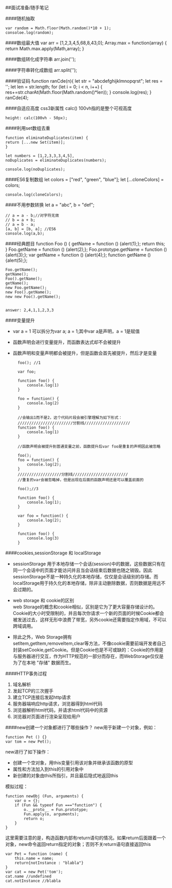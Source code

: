 ##面试准备/随手笔记

####随机抽取

    var random = Math.floor(Math.random()*10 + 1);
	consoloe.log(random);

####数组最大值
	var arr = [1,2,3,4,5,68,8,43,0];
	Array.max = function(array) {
		return Math.max.apply(Math,array);
	}

####数组转化成字符串
	arr.join('');

####字符串转化成数组
	arr.split('');

####验证码
	function ranCde(n){
		let str = "abcdefghijklmnopqrst";
		let res = '';
		let len = str.length;
		for (let i = 0; i < n, i++) {
			res+=str.charAt(Math.floor(Math.random()*len));
		}
		console.log(res);
	}
	ranCde(4);

####自适应高度
css3新属性 calc() 100vh指的是整个可视高度

	height: calc(100vh - 50px);

####利用set数组去重

	function eliminateDuplicates(item) {
	return [...new Set(item)];
	}
	
	let numbers = [1,2,3,3,3,4,5],
	noDuplicates = eliminateDuplicates(numbers);
	
	console.log(noDuplicates);

####ES6复制数组
	let colors = ["red", "green", "blue"];
	let [...cloneColors] = colors;
	
	console.log(cloneColors);

####不用参数转换
	let a = "abc",
		b = "def";
	
	// a = a - b;//对字符无效
	// b = a + b;
	// a = b - a;
	[a, b] = [b, a]; //ES6
	console.log(a,b);

####经典题目
	function Foo () {
		getName = function () {alert(1);};
		return this;
	}
	Foo.getName = function () {alert(2);};
	Foo.prototype.getName = function () {alert(3);};
	var getName = function () {alert(4);};
	function getName () {alert(5);};

	Foo.getName();
	getName();
	Foo().getName();
	getName();
	new Foo.getName();
	new Foo().getName();
	new new Foo().getName();


	answer: 2,4,1,1,2,3,3 

####变量提升



- var a = 1 可以拆分为var a; a = 1;其中var a是声明，a = 1是赋值
- 函数声明会进行变量提升，而函数表达式却不会被提升
- 函数声明和变量声明都会被提升，但是函数会首先被提升，然后才是变量
	
	    foo(); //1
    
    	var foo;
    
    	function foo() {
    		console.log(1)
    	}
    
    	foo = function() {
    		console.log(2)
    	}
    
    	//会输出1而不是2，这个代码片段会被引擎理解为如下形式：
    	////////////////////////分割线////////////////////
    	function foo() {
    		console.log(1)
    	} 
    
    	//函数声明会被提升到普通变量之前，函数提升后var foo是重复的声明因此被忽略
    	
    	foo();
    	foo = function() {
    		console.log(2);
    	}
		///////////////////分割线////////////////////////
		//重复的var会被忽略掉，但是出现在后面的函数声明还是可以覆盖前面的

		foo();//3
		
		function foo() {
			console.log(1);
		}

		var foo = function() {
			console.log(2);
		}
		
		function foo() {
			console.log(3)
		}

####cookies,sessionStorage 和 localStorage

- sessionStorage 用于本地存储一个会话(session)中的数据，这些数据只有在同一个会话中的页面才能访问并且当会话结束后数据也随之销毁。因此sessionStorage不是一种持久化的本地存储，仅仅是会话级别的存储。而localStorage用于持久化的本地存储，除非主动删除数据，否则数据是用远不会过期的。

- web storage 和 cookie的区别<br>
web Storage的概念和cookie相似，区别是它为了更大容量存储设计的。Cookie的大小时受限制的，并且每次你请求一个新的页面的时候Cookie都会被发送过去，这样无形中浪费了带宽，另外cookie还需要指定作用域，不可以跨域调用。

- 除此之外，Web Storage拥有<br>
 setItem,getItem,removeItem,clear等方法，不像cookie需要前端开发者自己封装setCookie,getCookie。但是Cookie也是不可或缺的：Cookie的作用是与服务器进行交互，作为HTTP规范的一部分而存在，而WebStorage仅仅是为了在本地 "存储" 数据而生。

####HTTP事务过程
1. 域名解析
1. 发起TCP的三次握手
1. 建立TCP连接后发起http请求
1. 服务器端响应http请求，浏览器得到html代码
1. 浏览器解析html代码，并请求html代码中的资源
1. 浏览器对页面进行渲染呈现给用户

####new创建一个对象都进行了哪些操作？
new用于新建一个对象，例如：

	function Pet () {}
	var tom = new Pet();

new进行了如下操作：

- 创建一个空对象，用this变量引用该对象并继承该函数的原型
- 属性和方法加入到this的引用对象中
- 新创建的对象由this所指引，并且最后隐式地返回this

模拟过程：

    function newObj (Fun, arguments) {
    	var o = {};
    	if (Fun && typeof Fun ==="function") {
    		o.__proto__ = Fun.prototype;
    		Fun.apply(o, arguments);
    		return o;
    	}
    }

这里需要注意的是，构造函数内部有return语句的情况。如果return后面跟着一个对象，new命令返回return指定的对象；否则不关return语句直接返回this

    var Pet = function (name) {
    	this.name = name;
    	return{notInstance : "blabla"}	
    }
    var cat = new Pet('tom');
    cat.name //undefined
    cat.notInstance //blabla
